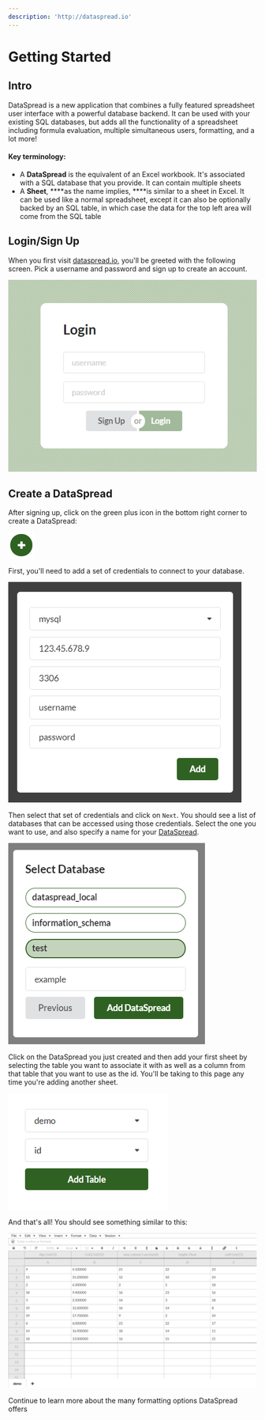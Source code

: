 ```yaml
---
description: 'http://dataspread.io'
---
```


# Getting Started

## Intro

DataSpread is a new application that combines a fully featured spreadsheet user interface with a powerful database backend. It can be used with your existing SQL databases, but adds all the functionality of a spreadsheet including formula evaluation, multiple simultaneous users, formatting, and a lot more!

#### Key terminology:

* A **DataSpread** is the equivalent of an Excel workbook. It's associated with a SQL database that you provide. It can contain multiple sheets
* A **Sheet**, ****as the name implies, ****is similar to a sheet in Excel. It can be used like a normal spreadsheet, except it can also be optionally backed by an SQL table, in which case the data for the top left area will come from the SQL table

## Login/Sign Up

When you first visit [dataspread.io](http://dataspread.io), you'll be greeted with the following screen. Pick a username and password and sign up to create an account.

![](.gitbook/assets/image%20%286%29.png)

## Create a DataSpread

After signing up, click on the green plus icon in the bottom right corner to create a DataSpread:

![](.gitbook/assets/image%20%287%29.png)

First, you'll need to add a set of credentials to connect to your database.

![](.gitbook/assets/image%20%2812%29.png)

Then select that set of credentials and click on `Next`. You should see a list of databases that can be accessed using those credentials. Select the one you want to use, and also specify a name for your [DataSpread](./#key-terminology).

![](.gitbook/assets/image%20%282%29.png)

Click on the DataSpread you just created and then add your first sheet by selecting the table you want to associate it with as well as a column from that table that you want to use as the id. You'll be taking to this page any time you're adding another sheet.

![](.gitbook/assets/image%20%288%29.png)

And that's all! You should see something similar to this:

![](.gitbook/assets/image%20%2811%29.png)

Continue to learn more about the many formatting options DataSpread offers

